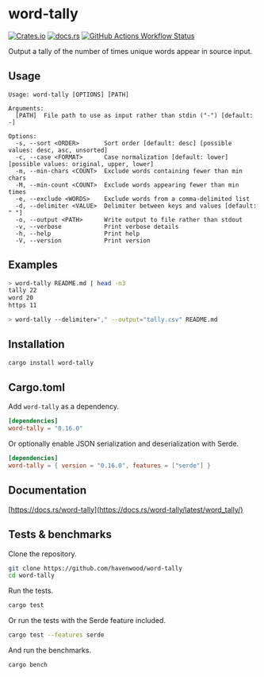 # word-tally

[![Crates.io](https://img.shields.io/crates/v/word-tally?style=for-the-badge&label=word-tally)](https://crates.io/crates/word-tally)
[![docs.rs](https://img.shields.io/docsrs/word-tally?style=for-the-badge&link=https%3A%2F%2Fdocs.rs%2Fword-tally%2Flatest%2Fword_tally%2F)](https://docs.rs/word-tally/latest/word_tally/)
[![GitHub Actions Workflow Status](https://img.shields.io/github/actions/workflow/status/havenwood/word-tally/rust.yml?style=for-the-badge)](https://github.com/havenwood/word-tally/actions/workflows/rust.yml)

Output a tally of the number of times unique words appear in source input.

## Usage

```
Usage: word-tally [OPTIONS] [PATH]

Arguments:
  [PATH]  File path to use as input rather than stdin ("-") [default: -]

Options:
  -s, --sort <ORDER>       Sort order [default: desc] [possible values: desc, asc, unsorted]
  -c, --case <FORMAT>      Case normalization [default: lower] [possible values: original, upper, lower]
  -m, --min-chars <COUNT>  Exclude words containing fewer than min chars
  -M, --min-count <COUNT>  Exclude words appearing fewer than min times
  -e, --exclude <WORDS>    Exclude words from a comma-delimited list
  -d, --delimiter <VALUE>  Delimiter between keys and values [default: " "]
  -o, --output <PATH>      Write output to file rather than stdout
  -v, --verbose            Print verbose details
  -h, --help               Print help
  -V, --version            Print version
```

## Examples

```sh
> word-tally README.md | head -n3
tally 22
word 20
https 11
```

```sh
> word-tally --delimiter="," --output="tally.csv" README.md
```

## Installation

```sh
cargo install word-tally
```

## Cargo.toml

Add `word-tally` as a dependency.

```toml
[dependencies]
word-tally = "0.16.0"
```

Or optionally enable JSON serialization and deserialization with Serde.

```toml
[dependencies]
word-tally = { version = "0.16.0", features = ["serde"] }
```

## Documentation

[https://docs.rs/word-tally](https://docs.rs/word-tally/latest/word_tally/)

## Tests & benchmarks

Clone the repository.

```sh
git clone https://github.com/havenwood/word-tally
cd word-tally
```

Run the tests.

```sh
cargo test
```

Or run the tests with the Serde feature included.

```sh
cargo test --features serde
```

And run the benchmarks.

```sh
cargo bench
```
